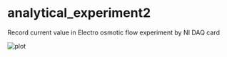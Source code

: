 # analytical_experiment2
Record current value in Electro osmotic flow experiment by NI DAQ card  

![plot](https://imgur.com/a/HAFHQ)
